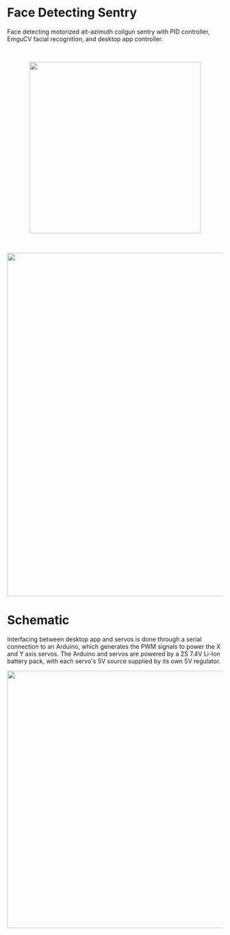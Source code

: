 # Face Detecting Sentry

Face detecting motorized alt-azimuth coilgun sentry with PID controller, EmguCV facial recognition, and desktop app controller.

<br>

<p align="center"> 
  <img src="https://i.imgur.com/2wQFcx7.jpg" width="400">
</p>

<br>

<p align="center"> 
  <img src="https://i.imgur.com/gTeaxC8.png" width="800">
</p>

# Schematic

Interfacing between desktop app and servos is done through a serial connection to an Arduino, which generates the PWM signals to power the X and Y axis servos. The Arduino and servos are powered by a 2S 7.4V Li-Ion battery pack, with each servo's 5V source supplied by its own 5V regulator.

<p align="center"> 
  <img src="https://i.imgur.com/jd1juZd.png" width="600">
</p>

